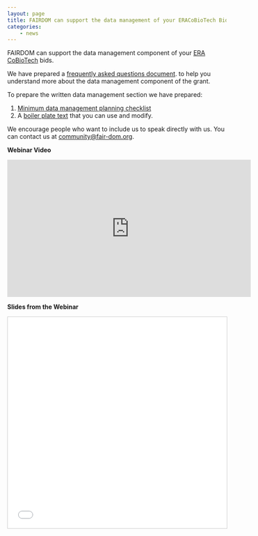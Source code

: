```yaml
---
layout: page
title: FAIRDOM can support the data management of your ERACoBioTech Bids.
categories:
    - news
---
```


FAIRDOM can support the data management component of your [ERA CoBioTech](https://www.cobiotech.eu/) bids.

We have prepared a [frequently asked questions document](https://docs.google.com/document/d/1a8wQ72RK8haclNBWY_QWWnX7UmlFfkrEmIkz7ni8sak/edit?usp=sharing). to help you understand more about the data management component of the grant.

To prepare the written data management section we have prepared:

1. [Minimum data management planning checklist](https://docs.google.com/document/d/1UagzQuzA-KZqNOPa2Ev8k0QHONl1Lyh6PqpNJ7A4F0g/edit?usp=sharing)
2. A [boiler plate text](https://docs.google.com/document/d/10So_3IXlueVXPXHmBBKYYDMnHSK_MJxQXLDlWZ6PgOY/edit?usp=sharing) that you can use and modify.

We encourage people who want to include us to speak directly with us. You can contact us at community@fair-dom.org.

**Webinar Video**
<iframe src="https://www.youtube.com/embed/79gl3Gn09Hc" width="560" height="315" frameborder="0" allowfullscreen="allowfullscreen"></iframe>

**Slides from the Webinar**
<iframe style="border: 1px solid #CCC; border-width: 1px; margin-bottom: 5px; max-width: 100%;" src="//www.slideshare.net/slideshow/embed_code/key/bPifXVU5WxSBqh" width="595" height="485" frameborder="0" marginwidth="0" marginheight="0" scrolling="no" allowfullscreen="allowfullscreen"> </iframe>